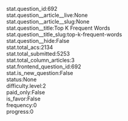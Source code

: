 stat.question_id:692  
stat.question__article__live:None  
stat.question__article__slug:None  
stat.question__title:Top K Frequent Words  
stat.question__title_slug:top-k-frequent-words  
stat.question__hide:False  
stat.total_acs:2134  
stat.total_submitted:5253  
stat.total_column_articles:3  
stat.frontend_question_id:692  
stat.is_new_question:False  
status:None  
difficulty.level:2  
paid_only:False  
is_favor:False  
frequency:0  
progress:0  
